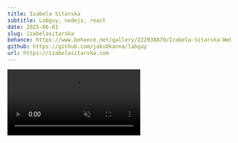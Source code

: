 ```yaml
---
title: Izabela Sitarska
subtitle: Labguy, nodejs, react
date: 2025-06-01
slug: izabelasitarska
behance: https://www.behance.net/gallery/222938879/Izabela-Sitarska-Website
github: https://github.com/jakubkanna/labguy
url: https://izabelasitarska.com
---
```


<video  muted controls playsinline loop src="https://github.com/jakubkanna/portfolio/raw/refs/heads/main/public/is/izabelasitarska-showcase-2025-hd.mp4"></video>
